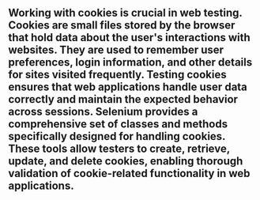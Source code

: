 <h2>
Working with cookies is crucial in web testing. 
Cookies are small files stored by the browser that hold data about the user's interactions with websites.
They are used to remember user preferences, login information, and other details for sites visited frequently. 
Testing cookies ensures that web applications handle user data correctly and maintain the expected behavior across sessions. 
Selenium provides a comprehensive set of classes and methods specifically designed for handling cookies. 
These tools allow testers to create, retrieve, update, and delete cookies, enabling thorough validation of cookie-related functionality in web applications.
</h2>
